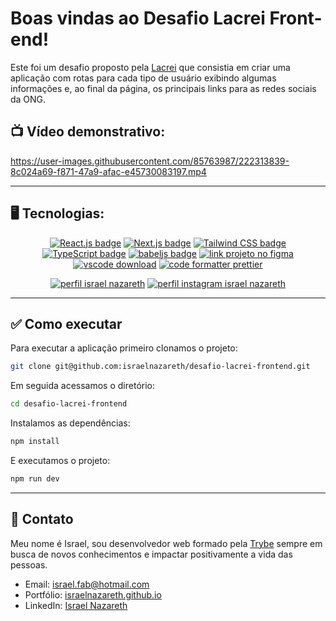# Boas vindas ao Desafio Lacrei Front-end!

Este foi um desafio proposto pela [Lacrei](https://www.portallacrei.com.br/) que consistia em criar uma aplicação com rotas para cada tipo de usuário exibindo algumas informações e, ao final da página, os principais links para as redes sociais da ONG.

## 📺 Vídeo demonstrativo:

https://user-images.githubusercontent.com/85763987/222313839-8c024a69-f871-47a9-afac-e45730083197.mp4

<hr>

## 🖥️ Tecnologias:
<p align="center">
  <a href= "https://react.dev/"><img alt="React.js badge" src="https://img.shields.io/static/v1?logoWidth=15&logoColor=61DAFB&logo=react&label=Library&message=React.js&color=61DAFB"></a>
  <a href= "https://nextjs.org/"><img alt="Next.js badge" src="https://img.shields.io/static/v1?logoWidth=15&logoColor=000&logo=nextdotjs&label=Framework&message=Next.js&color=000"></a>
  <a href= "https://styled-components.com/"><img alt="Tailwind CSS badge" src="https://img.shields.io/static/v1?logoWidth=15&logoColor=DB7093&logo=styled-components&label=Style&message=Styled%20Components%20&color=DB7093"></a>
  <a href= "https://www.typescriptlang.org/"><img alt="TypeScript badge" src="https://img.shields.io/static/v1?logoWidth=15&logoColor=3178c6&logo=TypeScript&label=Language&message=TypeScript&color=3178c6"></a>
  <a href= "https://babeljs.io/"><img alt="babeljs badge" src="https://img.shields.io/static/v1?logoWidth=15&logoColor=f9dc3e&logo=Babel&label=Compiler Js&message=babeljs&color=f9dc3e"></a>
  <a href= "https://www.figma.com/file/IBaKjqTi23ai3kkJ5XdMcN/Bol%C3%A3o-da-Copa-(Community)-(Copy)"><img alt="link projeto no figma" src="https://img.shields.io/static/v1?logoWidth=15&logoColor=F24E1E&logo=Figma&label=Designer&message=Figma&color=F24E1E"></a>
  <a href= "https://code.visualstudio.com/download"><img alt="vscode download" src="https://img.shields.io/static/v1?logoWidth=15&logoColor=007ACC&logo=Visual Studio Code&label=IDE&message=Visual Studio Code&color=007ACC"></a>
  <a href= "https://eslint.org/"><img alt="code formatter prettier" src="https://img.shields.io/static/v1?logoWidth=15&logoColor=4B32C3&logo=ESLint&label=Code%20Formatter&message=ESLint&color=4B32C3"></a>
</p>

<p align="center">
  <a href= "https://www.linkedin.com/in/israelnazareth/"><img alt="perfil israel nazareth" src="https://img.shields.io/static/v1?logoWidth=15&logoColor=0A66C2&logo=LinkedIn&label=LinkedIn&message=Israel Nazareth&color=0A66C2"></a>
  <a href= "https://instagram.com/raeldotjs"><img alt="perfil instagram israel nazareth" src="https://img.shields.io/static/v1?logoWidth=15&logoColor=E4405F&logo=Instagram&label=Instagram&message=@raeldotjs&color=E4405F"></a>
</p>

<hr>

## :white_check_mark: Como executar

Para executar a aplicação primeiro clonamos o projeto:
```bash
git clone git@github.com:israelnazareth/desafio-lacrei-frontend.git
```

Em seguida acessamos o diretório:
```bash
cd desafio-lacrei-frontend
```

Instalamos as dependências:
```bash
npm install
```

E executamos o projeto:
```bash
npm run dev
```

<hr>

## :email: Contato

Meu nome é Israel, sou desenvolvedor web formado pela [Trybe](https://www.betrybe.com/) sempre em busca de novos conhecimentos e impactar positivamente a vida das pessoas.

-   Email: israel.fab@hotmail.com
-   Portfólio: [israelnazareth.github.io](https://israelnazareth.github.io/)
-   LinkedIn: [Israel Nazareth](https://www.linkedin.com/in/israelnazareth/)
